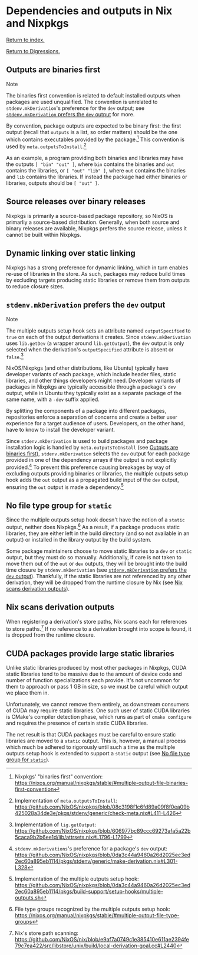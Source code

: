 # Dependencies and outputs in Nix and Nixpkgs

[Return to index.](../../README.md)

[Return to Digressions.](./README.md)

## Outputs are binaries first

> [!NOTE]
>
> The binaries first convention is related to default installed outputs when packages are used unqualified. The convention is unrelated to `stdenv.mkDerivation`'s preference for the `dev` output; see [`stdenv.mkDerivation` prefers the `dev` output](#stdenvmkderivation-prefers-the-dev-output) for more.

By convention, package outputs are expected to be binary first: the first output (recall that `outputs` is a list, so order matters) should be the one which contains executables provided by the package.[^1] This convention is used by `meta.outputsToInstall`.[^2]

As an example, a program providing both binaries and libraries may have the outputs `[ "bin" "out" ]`, where `bin` contains the binaries and `out` contains the libraries, or `[ "out" "lib" ]`, where `out` contains the binaries and `lib` contains the libraries. If instead the package had either binaries or libraries, outputs should be `[ "out" ]`.

## Source releases over binary releases

Nixpkgs is primarily a source-based package repository, so NixOS is primarliy a source-based distribution. Generally, when both source and binary releases are available, Nixpkgs prefers the source release, unless it cannot be built within Nixpkgs.

## Dynamic linking over static linking

Nixpkgs has a strong preference for dynamic linking, which in turn enables re-use of libraries in the store. As such, packages may reduce build times by excluding targets producing static libraries or remove them from outputs to reduce closure sizes.

## `stdenv.mkDerivation` prefers the `dev` output

> [!NOTE]
>
> The multiple outputs setup hook sets an attribute named `outputSpecified` to `true` on each of the output derivations it creates. Since `stdenv.mkDerivation` uses `lib.getDev` (a wrapper around `lib.getOutput`), the `dev` output is only selected when the derivation's `outputSpecified` attribute is absent or `false`.[^3]

NixOS/Nixpkgs (and other distributions, like Ubuntu) typically have developer variants of each package, which include header files, static libraries, and other things developers might need. Developer variants of packages in Nixpkgs are typically accessible through a package's `dev` output, while in Ubuntu they typically exist as a separate package of the same name, with a `-dev` suffix applied.

By splitting the components of a package into different packages, repositories enforce a separation of concerns and create a better user experience for a target audience of users. Developers, on the other hand, have to know to install the developer variant.

Since `stdenv.mkDerivation` is used to build packages and package installation logic is handled by `meta.outputsToInstall` (see [Outputs are binaries first](#outputs-are-binaries-first)), `stdenv.mkDerivation` selects the `dev` output for each package provided in one of the dependency arrays if the output is not explicitly provided.[^4] To prevent this preference causing breakages by way of excluding outputs providing binaries or libraries, the multiple outputs setup hook adds the `out` output as a propagated build input of the `dev` output, ensuring the `out` output is made a dependency.[^5]

## No file type group for `static`

Since the multiple outputs setup hook doesn't have the notion of a `static` output, neither does Nixpkgs.[^6] As a result, if a package produces static libraries, they are either left in the build directory (and so not available in an output) or installed in the library output by the build system.

Some package maintainers choose to move static libraries to a `dev` or `static` output, but they must do so manually. Additionally, if care is not taken to move them out of the `out` or `dev` outputs, they will be brought into the build time closure by `stdenv.mkDerivation` (see [`stdenv.mkDerivation` prefers the `dev` output](#stdenvmkderivation-prefers-the-dev-output)). Thankfully, if the static libraries are not referenced by any other derivation, they will be dropped from the runtime closure by Nix (see [Nix scans derivation outputs](#nix-scans-derivation-outputs)).

## Nix scans derivation outputs

When registering a derivation's store paths, Nix scans each for references to store paths.[^7] If no reference to a derivation brought into scope is found, it is dropped from the runtime closure.

## CUDA packages provide large static libraries

Unlike static libraries produced by most other packages in Nixpkgs, CUDA static libraries tend to be massive due to the amount of device code and number of function specializations each provide. It's not uncommon for them to approach or pass 1 GB in size, so we must be careful which output we place them in.

Unfortunately, we cannot remove them entirely, as downstream consumers of CUDA may require static libraries. One such user of static CUDA libraries is CMake's compiler detection phase, which runs as part of `cmake configure` and requires the presence of certain static CUDA libraries.

The net result is that CUDA packages must be careful to ensure static libraries are moved to a `static` output. This is, however, a manual process which much be adhered to rigorously until such a time as the multiple outputs setup hook is extended to support a `static` output (see [No file type group for `static`](#no-file-type-group-for-static)).

[^1]: Nixpkgs' "binaries first" convention: <https://nixos.org/manual/nixpkgs/stable/#multiple-output-file-binaries-first-convention>

[^2]: Implementation of `meta.outputsToInstall`: <https://github.com/NixOS/nixpkgs/blob/08c3198f1c6fd89a09f8f0ea09b425028a34de3e/pkgs/stdenv/generic/check-meta.nix#L411-L426>

[^3]: Implementation of `lig.getOutput`: <https://github.com/NixOS/nixpkgs/blob/606977bc89ccc69273afa5a22b5caca9b2b6ee1d/lib/attrsets.nix#L1796-L1799>

[^4]: `stdenv.mkDerivations`'s preference for a package's `dev` output: <https://github.com/NixOS/nixpkgs/blob/0da3c44a9460a26d2025ec3ed2ec60a895eb1114/pkgs/stdenv/generic/make-derivation.nix#L301-L328>

[^5]: Implementation of the multiple outputs setup hook: <https://github.com/NixOS/nixpkgs/blob/0da3c44a9460a26d2025ec3ed2ec60a895eb1114/pkgs/build-support/setup-hooks/multiple-outputs.sh>

[^6]: File type groups recognized by the multiple outputs setup hook: <https://nixos.org/manual/nixpkgs/stable/#multiple-output-file-type-groups>

[^7]: Nix's store path scanning: <https://github.com/NixOS/nix/blob/e9af7a0749c1e385410e611ae2394fe79c7ea422/src/libstore/unix/build/local-derivation-goal.cc#L2440>
